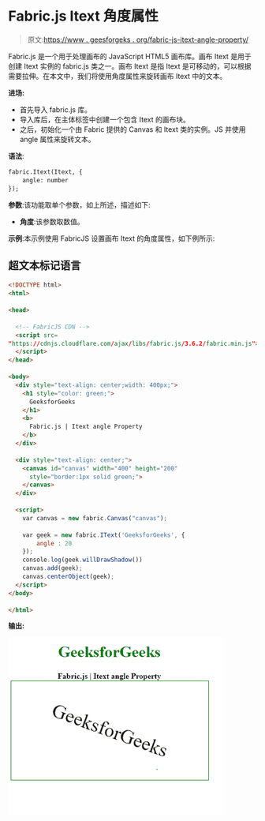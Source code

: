 # Fabric.js Itext 角度属性

> 原文:[https://www . geesforgeks . org/fabric-js-itext-angle-property/](https://www.geeksforgeeks.org/fabric-js-itext-angle-property/)

Fabric.js 是一个用于处理画布的 JavaScript HTML5 画布库。画布 Itext 是用于创建 Itext 实例的 fabric.js 类之一。画布 Itext 是指 Itext 是可移动的，可以根据需要拉伸。在本文中，我们将使用角度属性来旋转画布 Itext 中的文本。

**进场:**

*   首先导入 fabric.js 库。
*   导入库后，在主体标签中创建一个包含 Itext 的画布块。
*   之后，初始化一个由 Fabric 提供的 Canvas 和 Itext 类的实例。JS 并使用 angle 属性来旋转文本。

**语法**:

```html
fabric.Itext(Itext, {
    angle: number
});
```

**参数**:该功能取单个参数，如上所述，描述如下:

*   **角度**:该参数取数值。

**示例**:本示例使用 FabricJS 设置画布 Itext 的角度属性，如下例所示:

## 超文本标记语言

```html
<!DOCTYPE html> 
<html> 

<head>

  <!-- FabricJS CDN -->
  <script src= 
"https://cdnjs.cloudflare.com/ajax/libs/fabric.js/3.6.2/fabric.min.js"> 
  </script> 
</head> 

<body> 
  <div style="text-align: center;width: 400px;"> 
    <h1 style="color: green;"> 
      GeeksforGeeks 
    </h1>
    <b> 
      Fabric.js | Itext angle Property 
    </b> 
  </div> 

  <div style="text-align: center;"> 
    <canvas id="canvas" width="400" height="200"
      style="border:1px solid green;"> 
    </canvas> 
  </div> 

  <script> 
    var canvas = new fabric.Canvas("canvas"); 

    var geek = new fabric.IText('GeeksforGeeks', {
        angle : 20
    });
    console.log(geek.willDrawShadow())
    canvas.add(geek);
    canvas.centerObject(geek); 
  </script> 
</body> 

</html>
```

**输出:**

![](img/32fb915e9582f79b8c7ccbe863540fe2.png)